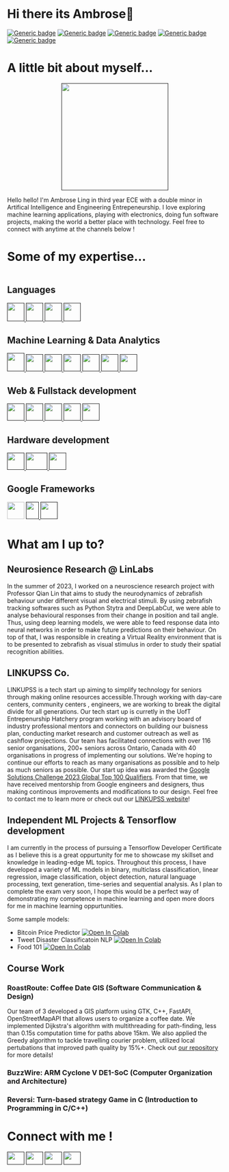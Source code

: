 
# Hi there its Ambrose👋

[![Generic badge](https://img.shields.io/badge/Software_Development-YES-<COLOR>.svg)](https://shields.io/)
[![Generic badge](https://img.shields.io/badge/Machine_Learning-YES-<COLOR>.svg)](https://shields.io/)
[![Generic badge](https://img.shields.io/badge/Full_Stack-YES-<COLOR>.svg)](https://shields.io/)
[![Generic badge](https://img.shields.io/badge/Brain_Computer_Interfaces-YES-<COLOR>.svg)](https://shields.io/)
[![Generic badge](https://img.shields.io/badge/Entrepenur-YES-<COLOR>.svg)](https://shields.io/)

# A little bit about myself...
<p align="center">
        <a href="" target="_blank" rel="noreferrer">
    <img
      src="https://github.com/ambroseling/ambroseling/assets/93873940/bb0370c1-1fe1-40cb-ac54-ce241ae59657"
      alt=""
      width="250"
      height="250"
    />
  </a> 
</p>

Hello hello! I'm Ambrose Ling in third year ECE with a double minor in Artifical Intelligence and Engineering Entrepeneurship.
I love exploring machine learning applications, playing with electronics, doing fun software projects, making the world a better place with technology. Feel free to connect with anytime at the channels below !


# Some of my expertise...
<p align="center"><img align="center" src="https://github-readme-stats.vercel.app/api/top-langs?username=ambroseling&show_icons=true&locale=en&layout=compact" alt="" /></p>

## Languages
<p align="left">
    <a href="" target="_blank" rel="noreferrer">
    <img
      src="https://github.com/ambroseling/ambroseling/assets/93873940/96d50cc4-ad77-4a4f-9054-ba6d68b4ed86"
      alt=""
      width="40"
      height="43"
    />
  </a>  
        <a href="" target="_blank" rel="noreferrer">
    <img
      src="https://github.com/ambroseling/ambroseling/assets/93873940/b2739b75-53b8-4070-bd3e-74abf82a8a3e"
      alt=""
      width="40"
      height="43"
    />
  </a> 
            <a href="" target="_blank" rel="noreferrer">
    <img
      src="https://github.com/ambroseling/ambroseling/assets/93873940/e93cf919-ae42-4d76-a70a-9ea3f55bc502"
      alt=""
      width="40"
      height="43"
    />
  </a> 
            <a href="" target="_blank" rel="noreferrer">
    <img
      src="https://github.com/ambroseling/ambroseling/assets/93873940/03f658af-6426-4c55-807a-bb8ee2de805b"
      alt=""
      width="40"
      height="43"
    />
  </a> 
</p>

## Machine Learning & Data Analytics
<p align="left">
  <a href="" target="_blank" rel="noreferrer">
    <img
      src="https://github.com/ambroseling/ambroseling/assets/93873940/55bc949e-e7d4-4853-9e38-ba8ed90fb7b5"
      alt=""
      width="40"
      height="43"
    />
  </a>
    <a href="" target="_blank" rel="noreferrer">
    <img
      src="https://github.com/ambroseling/ambroseling/assets/93873940/5db34c4e-6c40-40ba-94ab-7489d060fa2e"
      alt=""
      width="40"
      height="40"
    />
  </a>
    </a>
    <a href="" target="_blank" rel="noreferrer">
    <img
      src="https://github.com/ambroseling/ambroseling/assets/93873940/a43ed181-6100-42a2-bfcd-30a796ae8c25"
      alt=""
      width="40"
      height="40"
    />
  </a>
      </a>
    <a href="" target="_blank" rel="noreferrer">
    <img
      src="https://github.com/ambroseling/ambroseling/assets/93873940/7ea94b88-0407-4844-aa31-6d10fa4f26ea"
      alt=""
      width="40"
      height="40"
    />
  </a>
     <a href="" target="_blank" rel="noreferrer">
    <img
      src="https://github.com/ambroseling/ambroseling/assets/93873940/158db025-313d-46be-93c0-d20b301eb78d"
      alt=""
      width="40"
      height="40"
    />
  </a>
       <a href="" target="_blank" rel="noreferrer">
    <img
      src="https://github.com/ambroseling/ambroseling/assets/93873940/7990333b-d359-4a0b-bf8f-d9bceaa48f96"
      alt=""
      width="40"
      height="40"
    />
  </a>
         <a href="" target="_blank" rel="noreferrer">
    <img
      src="https://github.com/ambroseling/ambroseling/assets/93873940/7a3bda96-c3a9-4424-8523-ef891124b610"
      alt=""
      width="40"
      height="40"
    />
  </a>
  </p>
  
## Web & Fullstack development
<p align = "left">
       <a href="" target="_blank" rel="noreferrer">
    <img
      src="https://github.com/ambroseling/ambroseling/assets/93873940/7b86df53-2019-4d07-be74-181ad5723242"
      alt=""
      width="40"
      height="40"
    />
  </a>
        <a href="" target="_blank" rel="noreferrer">
    <img
      src="https://github.com/ambroseling/ambroseling/assets/93873940/c63d77f0-1c34-4cbe-9d66-dcdbe0128107"
      alt=""
      width="40"
      height="40"
    />
  </a>
        <a href="" target="_blank" rel="noreferrer">
    <img
      src="https://github.com/ambroseling/ambroseling/assets/93873940/d50cca0b-215b-4054-8c9b-4b1e4eec2c77"
      alt=""
      width="40"
      height="40"
    />
  </a>
          <a href="" target="_blank" rel="noreferrer">
    <img
      src="https://github.com/ambroseling/ambroseling/assets/93873940/ffe12b14-70a0-4e12-9409-aaf52093c969"
      alt=""
      width="40"
      height="40"
    />
   <a href="" target="_blank" rel="noreferrer">
    <img
      src="https://github.com/ambroseling/ambroseling/assets/93873940/18fb2333-fa77-4c6c-8f2c-0c95b8964fa7"
      alt=""
      width="40"
      height="40"
    />
  </a>
</p>
              
## Hardware development
<p align="left">
       <a href="" target="_blank" rel="noreferrer">
    <img
      src="https://github.com/ambroseling/ambroseling/assets/93873940/57e79e21-c2b5-4ab9-a324-ead6b63fde01"
      alt=""
      width="40"
      height="40"
    />
  </a>
         <a href="" target="_blank" rel="noreferrer">
    <img
      src="https://github.com/ambroseling/ambroseling/assets/93873940/90fe9c7d-4238-484a-84e3-8a390044b25f"
      alt=""
      width="50"
      height="40"
    />
  </a>
      <a href="" target="_blank" rel="noreferrer">
    <img
      src="https://github.com/ambroseling/ambroseling/assets/93873940/162a00ea-9059-4a73-bd43-0ee0dafe5d6b"
      alt=""
      width="40"
      height="40"
    />
  </a>
</p>

## Google Frameworks
<p align="left>
          <a href="" target="_blank" rel="noreferrer">
    <img
      src="https://github.com/ambroseling/ambroseling/assets/93873940/dd4f008d-d30d-43b7-ad0e-44fcac45f75d"
      alt=""
      width="40"
      height="40"
    />
  </a> 
            <a href="" target="_blank" rel="noreferrer">
    <img
      src="https://github.com/ambroseling/ambroseling/assets/93873940/c30bc494-365f-427f-a551-9b69c4d3977a"
      alt=""
      width="30"
      height="40"
    />
  </a> 
              <a href="" target="_blank" rel="noreferrer">
    <img
      src="https://github.com/ambroseling/ambroseling/assets/93873940/e6d57543-0af4-4f50-983d-2c81c19acf5c"
      alt=""
      width="40"
      height="40"
    />
  </a> 
</p>

# What am I up to?

## Neurosience Research @ LinLabs
In the summer of 2023, I worked on a neuroscience research project with Professor Qian Lin that aims to study the neurodynamics of zebrafish behaviour under different visual and electrical stimuli. By using zebrafish tracking softwares such as Python Stytra and DeepLabCut, we were able to analyse behavioural responses from their change in position and tail angle. Thus, using deep learning models, we were able to feed response data into neural networks in order to make future predictions on their behaviour. On top of that, I was responsible in creating a Virtual Reality environment that is to be presented to zebrafish as visual stimulus in order to study their spatial recognition abilities.

## LINKUPSS Co.
LINKUPSS is a tech start up aiming to simplify technology for seniors through making online resources accessible.Through working with day-care centers, community centers , engineers, we are working to break the digital divide for all generations.
Our tech start up is curretly in the UofT Entrepenurship Hatchery program working with an advisory board of industry professional mentors and connectors on building our buisness plan, conducting market research and customer outreach as well as cashflow projections. Our team has facilitated connections with over 116 senior organisations, 200+ seniors across Ontario, Canada with 40 organisations in progress of implementing our solutions. We're hoping to continue our efforts to reach as many organisations as possible and to help as much seniors as possible. Our start up idea was awarded the [Google Solutions Challenge 2023 Global Top 100 Qualifiers](https://www.youtube.com/watch?v=1npCEqfD8k4&t=15s). From that time, we have received mentorship from Google engineers and designers, thus making continous improvements and modifications to our design. Feel free to contact me to learn more or check out our [LINKUPSS website](https://www.linkupss.com)!


## Independent ML Projects & Tensorflow development
I am currently in the process of pursuing a Tensorflow Developer Certificate as I believe this is a great oppurtunity for me to showcase my skillset and knowledge in leading-edge ML topics. Throughout this process, I have developed a variety of ML models in binary, multiclass classification, linear regression, image classification, object detection, natural language processing, text generation, time-series and sequential analysis. As I plan to complete the exam very soon, I hope this would be a perfect way of demonstrating my competence in machine learning and open more doors for me in machine learning oppurtunities.

Some sample models:
- Bitcoin Price Predictor [![Open In Colab](https://colab.research.google.com/assets/colab-badge.svg)](https://colab.research.google.com/drive/1X2nghZTOzs9u5lgMzETvQSN4jhz7tAsy)
- Tweet Disaster Classificatoin NLP [![Open In Colab](https://colab.research.google.com/assets/colab-badge.svg)](https://colab.research.google.com/drive/13XAe8Hy_F3tCuDsWR55xzJlxI4BbihYy)
- Food 101 [![Open In Colab](https://colab.research.google.com/assets/colab-badge.svg)](https://colab.research.google.com/drive/1epo8WlfpE4FSRaQ6BIE14niTFKPZlkSt)

## Course Work
### RoastRoute: Coffee Date GIS (Software Communication & Design)
Our team of 3 developed a GIS platform using GTK, C++, FastAPI, OpenStreetMapAPI that allows users to organize a coffee date.
We implemented Dijkstra's algorithm with multithreading for path-finding, less than 0.15s computation time for paths above 15km.
We also applied the Greedy algorithm to tackle travelling courier problem, utilized local pertubations that improved path quality by 15%+.
Check out [our repository](http://ug251.eecg.utoronto.ca/wiki297s/doku.php?id=cd019:start) for more details!

### BuzzWire: ARM Cyclone V DE1-SoC (Computer Organization and Architecture)


### Reversi: Turn-based strategy Game in C (Introduction to Programming in C/C++)

# Connect with me !
<p align="left">
<a href="" target="blank"><img align="center" src="https://raw.githubusercontent.com/rahuldkjain/github-profile-readme-generator/master/src/images/icons/Social/linked-in-alt.svg" alt="" height="30" width="40" /></a>
<a href="" target="blank"><img align="center" src="https://raw.githubusercontent.com/rahuldkjain/github-profile-readme-generator/master/src/images/icons/Social/linked-in-alt.svg" alt="" height="30" width="40" /></a>
<a href="" target="blank"><img align="center" src="https://raw.githubusercontent.com/rahuldkjain/github-profile-readme-generator/master/src/images/icons/Social/youtube.svg" alt="" height="30" width="40" /></a>
<a href="" target="blank"><img align="center" src="https://raw.githubusercontent.com/rahuldkjain/github-profile-readme-generator/master/src/images/icons/Social/discord.svg" alt="" height="30" width="40" /></a>
</p>
